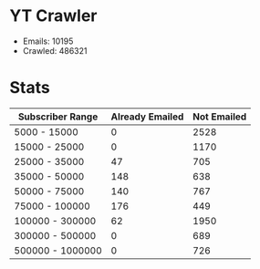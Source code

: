 # YT Crawler
- Emails: 10195
- Crawled: 486321

# Stats
| Subscriber Range  | Already Emailed | Not Emailed |
|-------|-------|-------|
| 5000 - 15000 | 0 | 2528 |
| 15000 - 25000 | 0 | 1170 |
| 25000 - 35000 | 47 | 705 |
| 35000 - 50000 | 148 | 638 |
| 50000 - 75000 | 140 | 767 |
| 75000 - 100000 | 176 | 449 |
| 100000 - 300000 | 62 | 1950 |
| 300000 - 500000 | 0 | 689 |
| 500000 - 1000000 | 0 | 726 |
